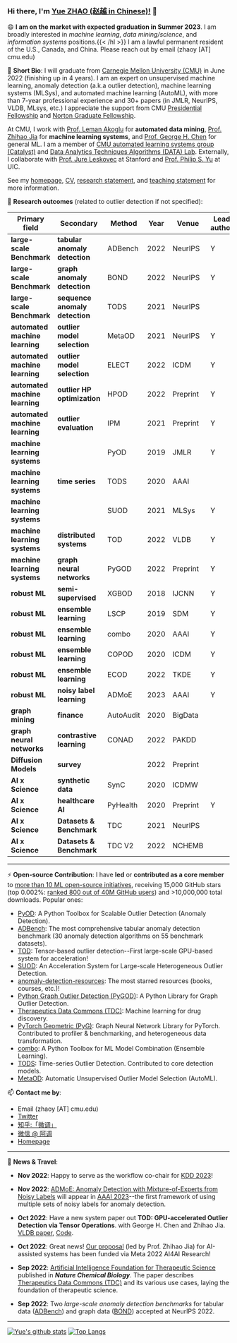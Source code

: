 ### Hi there, I'm [Yue ZHAO (赵越 in Chinese)!](https://www.andrew.cmu.edu/user/yuezhao2/) 👋

😄 **I am on the market with expected graduation in Summer 2023**. I am broadly interested in *machine learning*, *data mining/science*, and *information systems* positions.{{< /hl >}}
I am a lawful permanent resident of the U.S., Canada, and China. Please reach out by email (zhaoy [AT] cmu.edu)

🌱 **Short Bio**: I will graduate from 
[Carnegie Mellon University (CMU)](https://www.cmu.edu/) in June 2022 (finishing up in 4 years).
I am an expert on unsupervised machine learning, anomaly detection (a.k.a outlier detection), machine learning systems (MLSys), and
automated machine learning (AutoML), with more than 7-year professional experience and 30+
papers (in JMLR, NeurIPS, VLDB, MLsys, etc.) 
I appreciate the support from CMU [Presidential Fellowship](https://www.cmu.edu/sfs/financial-aid/types/scholarships-and-grants/university.html) and [Norton Graduate Fellowship](https://www.nortonlifelock.com/us/en/research-labs/news/2022-fellowship-winners/).

At CMU, I work with [Prof. Leman Akoglu](http://www.cs.cmu.edu/~lakoglu/) for **automated data mining**, [Prof. Zhihao Jia](https://cs.cmu.edu/~zhihaoj2) for **machine learning systems**,
and [Prof. George H. Chen](http://www.andrew.cmu.edu/user/georgech/) for general ML.
I am a member of  [CMU automated learning systems group (Catalyst)](https://catalyst.cs.cmu.edu/) and [Data Analytics Techniques Algorithms (DATA) Lab](https://datalab.heinz.cmu.edu/).
Externally, I collaborate with [Prof. Jure Leskovec](https://cs.stanford.edu/~jure/) at Stanford and [Prof. Philip S. Yu](https://cs.uic.edu/profiles/philip-yu/) at UIC.

See my [homepage](https://www.andrew.cmu.edu/user/yuezhao2/), [CV](https://www.andrew.cmu.edu/user/yuezhao2/files/ZHAO_YUE_CV.pdf), [research statement](https://www.andrew.cmu.edu/user/yuezhao2/files/ZHAO_YUE_RS.pdf), and [teaching statement](https://www.andrew.cmu.edu/user/yuezhao2/files/ZHAO_YUE_TS.pdf) for more information.




🔭 **Research outcomes** (related to outlier detection if not specified):

| **Primary field**                 | **Secondary**                	| **Method**    	| **Year** 	| **Venue**  	| **Lead author** 	    |
|--------------------------------	|------------------------------	|---------------	|----------	|------------	|--------------------	|
| **large-scale Benchmark**      	| **tabular anomaly detection** | ADBench          	| 2022     	| NeurIPS       | Y                  	|
| **large-scale Benchmark**      	| **graph anomaly detection**   | BOND          	| 2022     	| NeurIPS       | Y                  	|
| **large-scale Benchmark**       	| **sequence anomaly detection**| TODS          	| 2021     	| NeurIPS       |                    	|
| **automated machine learning** 	| **outlier model selection**   | MetaOD        	| 2021     	| NeurIPS    	| Y                  	|
| **automated machine learning** 	| **outlier model selection**   | ELECT         	| 2022     	| ICDM      	| Y                  	|
| **automated machine learning** 	| **outlier HP optimization**   | HPOD          	| 2022     	| Preprint      | Y                  	|
| **automated machine learning** 	| **outlier evaluation**        | IPM           	| 2021     	| Preprint    	| Y                  	|
| **machine learning systems**   	|                              	| PyOD          	| 2019     	| JMLR       	| Y                  	|
| **machine learning systems**   	| **time series**              	| TODS          	| 2020     	| AAAI          |                    	|
| **machine learning systems**   	|                              	| SUOD          	| 2021     	| MLSys      	| Y                  	|
| **machine learning systems**   	| **distributed systems**  	    | TOD           	| 2022     	| VLDB   	    | Y                  	|
| **machine learning systems**   	| **graph neural networks**    	| PyGOD         	| 2022     	| Preprint   	| Y                  	|
| **robust ML**                 	| **semi-supervised**          	| XGBOD         	| 2018     	| IJCNN      	| Y                  	|
| **robust ML**                 	| **ensemble learning**         | LSCP          	| 2019     	| SDM        	| Y                  	|
| **robust ML**                 	| **ensemble learning**         | combo         	| 2020     	| AAAI       	| Y                  	|
| **robust ML**                 	| **ensemble learning**         | COPOD         	| 2020     	| ICDM       	| Y                  	|
| **robust ML**                 	| **ensemble learning**         | ECOD          	| 2022     	| TKDE       	| Y                  	|
| **robust ML**                 	| **noisy label learning**      | ADMoE          	| 2023     	| AAAI       	| Y                  	|
| **graph mining** 	                | **finance**               	| AutoAudit     	| 2020     	| BigData    	|                    	|
| **graph neural networks**      	| **contrastive learning**     	| CONAD         	| 2022     	| PAKDD      	|                    	|
| **Diffusion Models**              | **survey**                    |                   | 2022      | Preprint      |                       |
| **AI x Science**               	| **synthetic data**            | SynC              | 2020     	| ICDMW       	|                    	|
| **AI x Science**               	| **healthcare AI**             | PyHealth      	| 2020     	| Preprint   	| Y                  	|
| **AI x Science**               	| **Datasets & Benchmark**      | TDC           	| 2021     	| NeurIPS    	|                    	|
| **AI x Science**               	| **Datasets & Benchmark**      | TDC V2           	| 2022     	| NCHEMB    	|                    	|



----

⚡  **Open-source Contribution**: I have **led** or **contributed as a core member** to [more than 10 ML open-source initiatives](https://github.com/yzhao062), 
receiving 15,000 GitHub stars (top 0.002%: [ranked 800 out of 40M GitHub users](https://gitstar-ranking.com/yzhao062)) and >10,000,000 total downloads.
Popular ones:
* [PyOD](https://github.com/yzhao062/pyod): A Python Toolbox for Scalable Outlier Detection (Anomaly Detection).
* [ADBench](https://github.com/Minqi824/ADBench): The most comprehensive tabular anomaly detection benchmark (30 anomaly detection algorithms on 55 benchmark datasets).
* [TOD](https://github.com/yzhao062/pytod): Tensor-based outlier detection--First large-scale GPU-based system for acceleration!
* [SUOD](https://github.com/yzhao062/SUOD): An Acceleration System for Large-scale Heterogeneous Outlier Detection.
* [anomaly-detection-resources](https://github.com/yzhao062/anomaly-detection-resources): The most starred resources (books, courses, etc.)!
* [Python Graph Outlier Detection (PyGOD)](https://www.pygod.org/): A Python Library for Graph Outlier Detection.
* [Therapeutics Data Commons (TDC)](https://tdcommons.ai/): Machine learning for drug discovery.
* [PyTorch Geometric (PyG)](https://www.pyg.org/): Graph Neural Network Library for PyTorch. Contributed to profiler & benchmarking, and heterogeneous data transformation.
* [combo](https://github.com/yzhao062/combo): A Python Toolbox for ML Model Combination (Ensemble Learning).
* [TODS](https://github.com/datamllab/tods): Time-series Outlier Detection. Contributed to core detection models.
* [MetaOD](https://github.com/yzhao062/metaod): Automatic Unsupervised Outlier Model Selection (AutoML).


📫 **Contact me by**:
- Email (zhaoy [AT] cmu.edu)
- [Twitter](https://twitter.com/yzhao062)
- [知乎:「微调」](https://www.zhihu.com/people/breaknever)
- [微信 @ 阿调](https://www.andrew.cmu.edu/user/yuezhao2/files/ID_breaknever.jpg)
- [Homepage](https://www.andrew.cmu.edu/user/yuezhao2/)


----

💬 **News & Travel**:

- **Nov 2022**: Happy to serve as the workflow co-chair for [KDD 2023](https://www.kdd.org/kdd2023/)!

- **Nov 2022**: [ADMoE: Anomaly Detection with Mixture-of-Experts from Noisy Labels](https://arxiv.org/abs/2208.11290)
will appear in [AAAI 2023](https://aaai.org/Conferences/AAAI-23/)--the first framework of using multiple sets of noisy labels for anomaly detection.

- **Oct 2022**: Have a new system paper out **TOD: GPU-accelerated Outlier Detection via Tensor Operations**. with George H. Chen and Zhihao Jia.
[VLDB paper](https://arxiv.org/abs/2110.14007), [Code](https://github.com/yzhao062/pytod).

- **Oct 2022**: Great news! [Our proposal](https://research.facebook.com/blog/2022/10/announcing-the-winners-of-the-2022-ai4ai-research-request-for-proposals/) (led by Prof. Zhihao Jia) for AI-assisted systems has been funded via Meta 2022 AI4AI Research! 

- **Sep 2022**: [Artificial Intelligence Foundation for Therapeutic Science](https://www.nature.com/articles/s41589-022-01131-2) published in ***Nature Chemical Biology***. 
The paper describes [Therapeutics Data Commons (TDC)](https://tdcommons.ai/) and its various use cases, laying the foundation of therapeutic science.

- **Sep 2022**: Two *large-scale anomaly detection benchmarks* for tabular data ([ADBench](https://openreview.net/forum?id=foA_SFQ9zo0)) and graph data ([BOND](https://openreview.net/forum?id=YXvGXEmtZ5N)) accepted at NeurIPS 2022. 





----

[![Yue's github stats](https://github-readme-stats.vercel.app/api?username=yzhao062&theme=material-palenight&count_private=true&hide=contribs)](https://github.com/anuraghazra/github-readme-stats)
[![Top Langs](https://github-readme-stats.vercel.app/api/top-langs/?username=yzhao062&theme=material-palenight&hide=Jupyter&layout=compact)](https://github.com/anuraghazra/github-readme-stats)

<!--
**yzhao062/yzhao062** is a ✨ _special_ ✨ repository because its `README.md` (this file) appears on your GitHub profile.

Here are some ideas to get you started:

- 🔭 I’m currently working on ...
- 🌱 I’m currently learning ...
- 👯 I’m looking to collaborate on ...
- 🤔 I’m looking for help with ...
- 💬 Ask me about ...
- 📫 How to reach me: ...
- 😄 Pronouns: ...
- ⚡ Fun fact: ...

I am the author/core developer of various machine learning tools and systems with more than millions of downloads. 
-->
